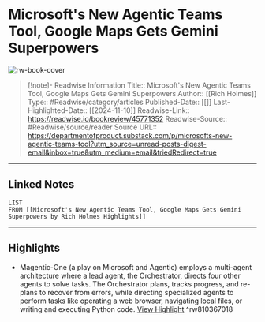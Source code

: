 # Microsoft's New Agentic Teams Tool, Google Maps Gets Gemini Superpowers

![rw-book-cover](https://readwise-assets.s3.amazonaws.com/media/uploaded_book_covers/profile_174804/https3A2F2Fsubstack-post-media.s3.amazonaws.com2Fpublic2Fimages2F89eaa4f7-c72c-4b17-b143-6c9cb0ce9c25_1252x840.png)
<br>
>[!note]- Readwise Information
>Title:: Microsoft's New Agentic Teams Tool, Google Maps Gets Gemini Superpowers
>Author:: [[Rich Holmes]]
>Type:: #Readwise/category/articles
>Published-Date:: [[]]
>Last-Highlighted-Date:: [[2024-11-10]]
>Readwise-Link:: https://readwise.io/bookreview/45771352
>Readwise-Source:: #Readwise/source/reader
>Source URL:: https://departmentofproduct.substack.com/p/microsofts-new-agentic-teams-tool?utm_source=unread-posts-digest-email&inbox=true&utm_medium=email&triedRedirect=true
--- 

## Linked Notes
```dataview
LIST
FROM [[Microsoft's New Agentic Teams Tool, Google Maps Gets Gemini Superpowers by Rich Holmes Highlights]]
```

---

## Highlights
- Magentic-One (a play on Microsoft and Agentic) employs a multi-agent architecture where a lead agent, the Orchestrator, directs four other agents to solve tasks. The Orchestrator plans, tracks progress, and re-plans to recover from errors, while directing specialized agents to perform tasks like operating a web browser, navigating local files, or writing and executing Python code. [View Highlight](https://readwise.io/open/810367018) ^rw810367018
